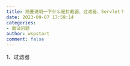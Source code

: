 ```yaml
---
title: 简要说明一下什么是拦截器、过滤器、Servlet？
date: 2023-09-07 17:59:14
categories:
- 面试问题
author: wspstart
comment: false
---
```


1、过滤器
